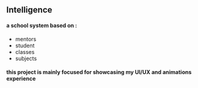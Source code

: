 ## Intelligence 

#### a school system based on :
- mentors
- student
- classes
- subjects

#### this project is mainly focused for showcasing my UI/UX and animations experience
